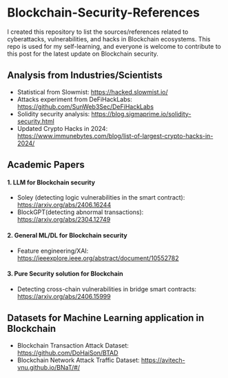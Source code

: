 # Blockchain-Security-References
I created this repository to list the sources/references related to cyberattacks, vulnerabilities, and hacks in Blockchain ecosystems. This repo is used for my self-learning, and everyone is welcome to contribute to this post for the latest update on Blockchain security.
## Analysis from Industries/Scientists
- Statistical from Slowmist: https://hacked.slowmist.io/ 
- Attacks experiment from DeFiHackLabs: https://github.com/SunWeb3Sec/DeFiHackLabs
- Solidity security analysis: https://blog.sigmaprime.io/solidity-security.html
- Updated Crypto Hacks in 2024: https://www.immunebytes.com/blog/list-of-largest-crypto-hacks-in-2024/
## Academic Papers 
#### 1. LLM for Blockchain security
- Soley (detecting logic vulnerabilities in the smart contract): https://arxiv.org/abs/2406.16244
- BlockGPT(detecting abnormal transactions): https://arxiv.org/abs/2304.12749
#### 2. General ML/DL for Blockchain security
- Feature engineering/XAI: https://ieeexplore.ieee.org/abstract/document/10552782
#### 3. Pure Security solution for Blockchain
- Detecting cross-chain vulnerabilities in bridge smart contracts: https://arxiv.org/abs/2406.15999
## Datasets for Machine Learning application in Blockchain
- Blockchain Transaction Attack Dataset: https://github.com/DoHaiSon/BTAD
- Blockchain Network Attack Traffic Dataset: https://avitech-vnu.github.io/BNaT/#/
